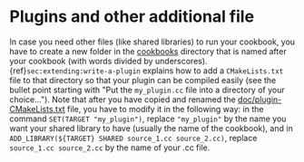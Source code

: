 # Plugins and other additional file

In case you need other files (like shared libraries) to run your cookbook, you
have to create a new folder in the [cookbooks](https://github.com/geodynamics/aspect/tree/main/cookbooks) directory that is named after
your cookbook (with words divided by underscores). {ref}`sec:extending:write-a-plugin`
explains how to add a `CMakeLists.txt` file to that directory so that your
plugin can be compiled easily (see the bullet point starting with "Put
the `my_plugin.cc` file into a directory of your choice..."). Note that
after you have copied and renamed the [doc/plugin-CMakeLists.txt](https://github.com/geodynamics/aspect/blob/main/doc/plugin-CMakeLists.txt)
file, you have to modify it in the following way: in the command
`SET(TARGET "my_plugin")`, replace `"my_plugin"` by the name you want your
shared library to have (usually the name of the cookbook), and in
`ADD_LIBRARY(${TARGET} SHARED source_1.cc source_2.cc)`, replace
`source_1.cc source_2.cc` by the name of your .cc file.
